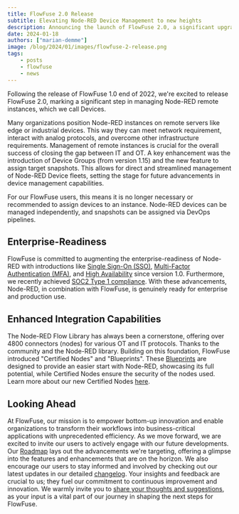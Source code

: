 ```yaml
---
title: FlowFuse 2.0 Release
subtitle: Elevating Node-RED Device Management to new heights
description: Announcing the launch of FlowFuse 2.0, a significant upgrade in managing Node-RED remote instances.
date: 2024-01-18
authors: ["marian-demme"]
image: /blog/2024/01/images/flowfuse-2-release.png
tags:
    - posts
    - flowfuse
    - news
---
```


Following the release of FlowFuse 1.0 end of 2022, we're excited to release FlowFuse 2.0, marking a significant step in managing Node-RED remote instances, which we call Devices. 
<!--more-->

Many organizations position Node-RED instances on remote servers like edge or industrial devices. This way they can meet network requirement, interact with analog protocols, and overcome other infrastructure requirements. Management of remote instances is crucial for the overall success of closing the gap between IT and OT. A key enhancement was the introduction of Device Groups (from version 1.15) and the new feature to assign target snapshots. This allows for direct and streamlined management of Node-RED Device fleets, setting the stage for future advancements in device management capabilities.

For our FlowFuse users, this means it is no longer necessary or recommended to assign devices to an instance. Node-RED devices can be managed independently, and snapshots can be assigned via DevOps pipelines.

## Enterprise-Readiness

FlowFuse is committed to augmenting the enterprise-readiness of Node-RED with introductions like [Single Sign-On (SSO)](https://flowfuse.com/docs/admin/sso/), [Multi-Factor Authentication (MFA)](https://flowfuse.com/docs/user/user-settings/#two-factor-authentication), and [High Availability](https://flowfuse.com/docs/user/high-availability/) since version 1.0. Furthermore, we recently achieved [SOC2 Type 1 compliance](https://flowfuse.com/blog/2024/01/soc2/). With these advancements, Node-RED, in combination with FlowFuse, is genuinely ready for enterprise and production use.

## Enhanced Integration Capabilities
The Node-RED Flow Library has always been a cornerstone, offering over 4800 connectors (nodes) for various OT and IT protocols. Thanks to the community and the Node-RED library. Building on this foundation, FlowFuse introduced "Certified Nodes" and "Blueprints". These [Blueprints](https://flowfuse.com/blog/2023/10/blueprints/) are designed to provide an easier start with Node-RED, showcasing its full potential, while Certified Nodes ensure the security of the nodes used. Learn more about our new Certified Nodes [here](https://flowfuse.com/blog/2023/10/certified-nodes/).

## Looking Ahead

At FlowFuse, our mission is to empower bottom-up innovation and enable organizations to transform their workflows into business-critical applications with unprecedented efficiency. As we move forward, we are excited to invite our users to actively engage with our future developments. Our  [Roadmap](https://flowfuse.com/product/roadmap/) lays out the advancements we're targeting, offering a glimpse into the features and enhancements that are on the horizon. We also encourage our users to stay informed and involved by checking out our latest updates in our detailed [changelog](https://flowfuse.com/changelog/). Your insights and feedback are crucial to us; they fuel our commitment to continuous improvement and innovation. We warmly invite you to [share your thoughts and suggestions](https://flowfuse.com/contact-us/), as your input is a vital part of our journey in shaping the next steps for FlowFuse.